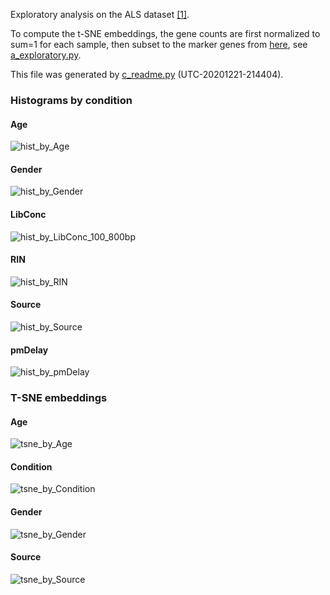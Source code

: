 
Exploratory analysis on the ALS dataset 
[[1]](../../../data/20201128-FGCZ).

To compute the t-SNE embeddings,
the gene counts are first normalized to sum=1 for each sample,
then subset to the marker genes
from [here](https://github.com/sta426hs2020/material/blob/8c57e3b/week13-07dec2020/workflow.Rmd#L152),
see [a_exploratory.py](a_exploratory.py).

This file was generated by [c_readme.py](c_readme.py) (UTC-20201221-214404).


### Histograms by condition

#### Age
![hist_by_Age](a_exploratory/hist_by_Age.png)

#### Gender
![hist_by_Gender](a_exploratory/hist_by_Gender.png)

#### LibConc
![hist_by_LibConc_100_800bp](a_exploratory/hist_by_LibConc_100_800bp.png)

#### RIN
![hist_by_RIN](a_exploratory/hist_by_RIN.png)

#### Source
![hist_by_Source](a_exploratory/hist_by_Source.png)

#### pmDelay
![hist_by_pmDelay](a_exploratory/hist_by_pmDelay.png)

### T-SNE embeddings

#### Age

![tsne_by_Age](a_exploratory/tsne_by_Age.png)

#### Condition

![tsne_by_Condition](a_exploratory/tsne_by_Condition.png)

#### Gender

![tsne_by_Gender](a_exploratory/tsne_by_Gender.png)

#### Source

![tsne_by_Source](a_exploratory/tsne_by_Source.png)


